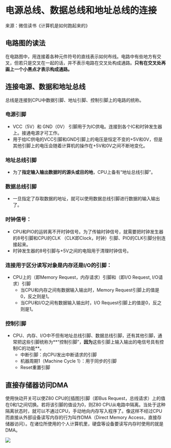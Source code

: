 # 电源总线、数据总线和地址总线的连接

 来源：微信读书《计算机是如何跑起来的》

## **电路图的读法**

在电路图中，用连接着各种元件符号的直线表示如何布线。电路中有些地方有交叉，但若只是交叉在一起的话，并不表示电路在交叉处构成通路。**只有在交叉处再画上一个小黑点才表示构成通路。**

## 连接电源、数据和地址总线

总线是连接到CPU中数据引脚、地址引脚、控制引脚上的电路的统称。

### 电源引脚

- VCC（5V）和 GND（0V） 引脚用于为IC供电。连接到各个IC和时钟发生器上。接通电源才可工作。
- 用于给IC供电的VCC引脚和GND引脚上的电压是恒定不变的+5V和0V，但是其他引脚上的电压会随着计算机的操作在+5V和0V之间不断地变化。

### 地址总线引脚

- 为了**指定输入输出数据时的源头或目的地**，CPU上备有“地址总线引脚”。

### 数据总线引脚

- 一旦指定了存取数据的地址，就可以使用数据总线引脚进行数据的输入输出了。

### 时钟信号：

- CPU和PIO的运转离不开时钟信号。为了传输时钟信号，就需要把时钟发生器的8号引脚和CPU的CLK （CLK即Clock，时钟）引脚、PIO的CLK引脚分别连接起来。
- 时钟发生器的8号引脚与+5V之间的电阻用于清理时钟信号。

### 连接用于区分读写对象是内存还是I/O的引脚：

- CPU上的（即Memory Request，内存请求）引脚和（即I/O Request, I/O请求）引脚
  - 当CPU和内存之间有数据输入输出时，Memory Request引脚上的值是0，反之则是1。
  - 当CPU和I/O之间有数据输入输出时，I/O Request引脚上的值是0，反之则是1。

### 控制引脚

- CPU、内存、I/O中不但有地址总线引脚、数据总线引脚，还有其他引脚，通常把这些引脚统称为**“控制引脚”，**因为**这些引脚上输入输出的电信号具有控制IC的功能**。
  - 中断引脚：向CPU发出中断请求的引脚
  - 机器周期1（Machine Cycle 1）：用于同步的引脚
  - Reset重置引脚



## 直接存储器访问DMA

使用快动开关可以使Z80 CPU的[插图]引脚（即Bus Request，总线请求）上的值在0和1之间切换。若将该引脚的值设为0，则Z80 CPU从电路中隔离。当处于这种隔离状态时，就可以不通过CPU，手动地向内存写入程序了。像这样不经过CPU而直接从外部设备读写内存的行为叫作DMA（Direct Memory Access，直接存储器访问）。在诸位所使用的个人计算机里，硬盘等设备要读写内存时使用的就是DMA。

![](https://i.loli.net/2021/08/09/TWcv5eN7Qg1mxFn.jpg)
